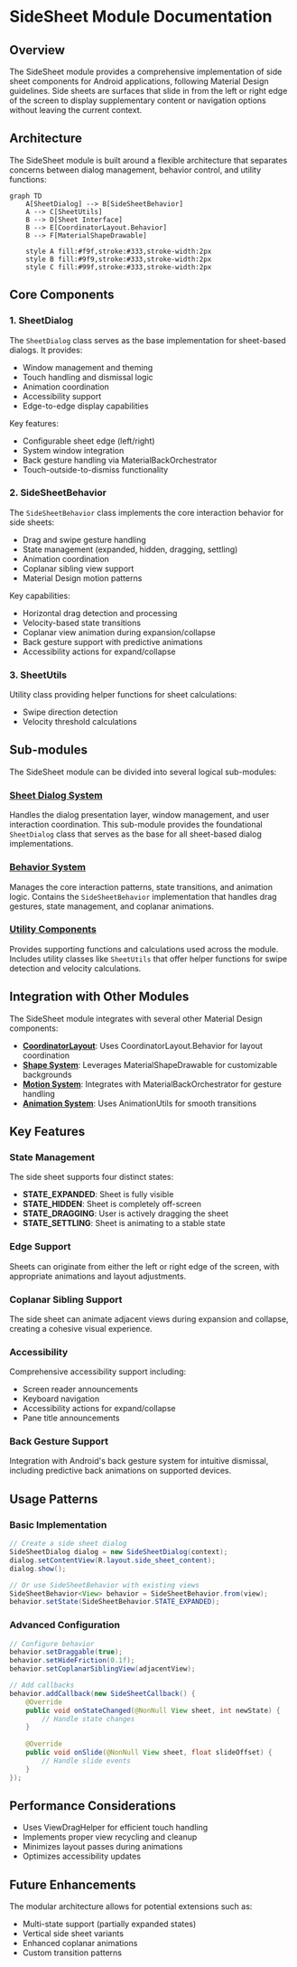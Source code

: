 # SideSheet Module Documentation

## Overview

The SideSheet module provides a comprehensive implementation of side sheet components for Android applications, following Material Design guidelines. Side sheets are surfaces that slide in from the left or right edge of the screen to display supplementary content or navigation options without leaving the current context.

## Architecture

The SideSheet module is built around a flexible architecture that separates concerns between dialog management, behavior control, and utility functions:

```mermaid
graph TD
    A[SheetDialog] --> B[SideSheetBehavior]
    A --> C[SheetUtils]
    B --> D[Sheet Interface]
    B --> E[CoordinatorLayout.Behavior]
    B --> F[MaterialShapeDrawable]
    
    style A fill:#f9f,stroke:#333,stroke-width:2px
    style B fill:#9f9,stroke:#333,stroke-width:2px
    style C fill:#99f,stroke:#333,stroke-width:2px
```

## Core Components

### 1. SheetDialog
The `SheetDialog` class serves as the base implementation for sheet-based dialogs. It provides:
- Window management and theming
- Touch handling and dismissal logic
- Animation coordination
- Accessibility support
- Edge-to-edge display capabilities

Key features:
- Configurable sheet edge (left/right)
- System window integration
- Back gesture handling via MaterialBackOrchestrator
- Touch-outside-to-dismiss functionality

### 2. SideSheetBehavior
The `SideSheetBehavior` class implements the core interaction behavior for side sheets:
- Drag and swipe gesture handling
- State management (expanded, hidden, dragging, settling)
- Animation coordination
- Coplanar sibling view support
- Material Design motion patterns

Key capabilities:
- Horizontal drag detection and processing
- Velocity-based state transitions
- Coplanar view animation during expansion/collapse
- Back gesture support with predictive animations
- Accessibility actions for expand/collapse

### 3. SheetUtils
Utility class providing helper functions for sheet calculations:
- Swipe direction detection
- Velocity threshold calculations

## Sub-modules

The SideSheet module can be divided into several logical sub-modules:

### [Sheet Dialog System](sheet-dialog-system.md)
Handles the dialog presentation layer, window management, and user interaction coordination. This sub-module provides the foundational `SheetDialog` class that serves as the base for all sheet-based dialog implementations.

### [Behavior System](behavior-system.md)
Manages the core interaction patterns, state transitions, and animation logic. Contains the `SideSheetBehavior` implementation that handles drag gestures, state management, and coplanar animations.

### [Utility Components](utility-components.md)
Provides supporting functions and calculations used across the module. Includes utility classes like `SheetUtils` that offer helper functions for swipe detection and velocity calculations.

## Integration with Other Modules

The SideSheet module integrates with several other Material Design components:

- **[CoordinatorLayout](coordinator.md)**: Uses CoordinatorLayout.Behavior for layout coordination
- **[Shape System](shape.md)**: Leverages MaterialShapeDrawable for customizable backgrounds
- **[Motion System](transition.md)**: Integrates with MaterialBackOrchestrator for gesture handling
- **[Animation System](animation.md)**: Uses AnimationUtils for smooth transitions

## Key Features

### State Management
The side sheet supports four distinct states:
- **STATE_EXPANDED**: Sheet is fully visible
- **STATE_HIDDEN**: Sheet is completely off-screen
- **STATE_DRAGGING**: User is actively dragging the sheet
- **STATE_SETTLING**: Sheet is animating to a stable state

### Edge Support
Sheets can originate from either the left or right edge of the screen, with appropriate animations and layout adjustments.

### Coplanar Sibling Support
The side sheet can animate adjacent views during expansion and collapse, creating a cohesive visual experience.

### Accessibility
Comprehensive accessibility support including:
- Screen reader announcements
- Keyboard navigation
- Accessibility actions for expand/collapse
- Pane title announcements

### Back Gesture Support
Integration with Android's back gesture system for intuitive dismissal, including predictive back animations on supported devices.

## Usage Patterns

### Basic Implementation
```java
// Create a side sheet dialog
SideSheetDialog dialog = new SideSheetDialog(context);
dialog.setContentView(R.layout.side_sheet_content);
dialog.show();

// Or use SideSheetBehavior with existing views
SideSheetBehavior<View> behavior = SideSheetBehavior.from(view);
behavior.setState(SideSheetBehavior.STATE_EXPANDED);
```

### Advanced Configuration
```java
// Configure behavior
behavior.setDraggable(true);
behavior.setHideFriction(0.1f);
behavior.setCoplanarSiblingView(adjacentView);

// Add callbacks
behavior.addCallback(new SideSheetCallback() {
    @Override
    public void onStateChanged(@NonNull View sheet, int newState) {
        // Handle state changes
    }
    
    @Override
    public void onSlide(@NonNull View sheet, float slideOffset) {
        // Handle slide events
    }
});
```

## Performance Considerations

- Uses ViewDragHelper for efficient touch handling
- Implements proper view recycling and cleanup
- Minimizes layout passes during animations
- Optimizes accessibility updates

## Future Enhancements

The modular architecture allows for potential extensions such as:
- Multi-state support (partially expanded states)
- Vertical side sheet variants
- Enhanced coplanar animations
- Custom transition patterns